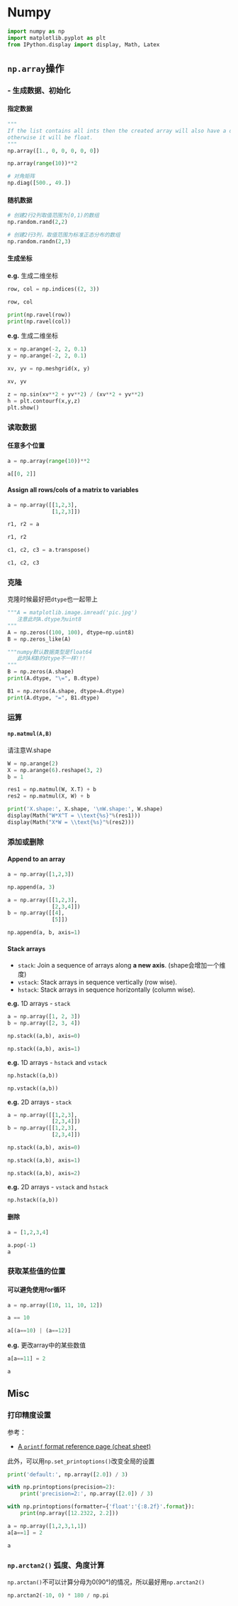 # Numpy

```python
import numpy as np
import matplotlib.pyplot as plt
from IPython.display import display, Math, Latex
```

## `np.array`操作

### - 生成数据、初始化

#### 指定数据
```python
"""
If the list contains all ints then the created array will also have a data type of int, 
otherwise it will be float.
"""
np.array([1., 0, 0, 0, 0, 0])
```

```python
np.array(range(10))**2
```

```python
# 对角矩阵
np.diag([500., 49.])
```

#### 随机数据

```python
# 创建2行2列取值范围为[0,1)的数组
np.random.rand(2,2)
```
```python
# 创建2行3列，取值范围为标准正态分布的数组
np.random.randn(2,3)
```
#### 生成坐标
**e.g.** 生成二维坐标

```python
row, col = np.indices((2, 3))

row, col
```

```python
print(np.ravel(row))
print(np.ravel(col))
```

**e.g.** 生成二维坐标

```python
x = np.arange(-2, 2, 0.1)
y = np.arange(-2, 2, 0.1)

xv, yv = np.meshgrid(x, y)

xv, yv
```

```python
z = np.sin(xv**2 + yv**2) / (xv**2 + yv**2)
h = plt.contourf(x,y,z)
plt.show()
```

### 读取数据
#### 任意多个位置

```python
a = np.array(range(10))**2

a[[0, 2]]
```

#### Assign all rows/cols of a matrix to variables

```python
a = np.array([[1,2,3],
              [1,2,3]])
```

```python
r1, r2 = a

r1, r2
```

```python
c1, c2, c3 = a.transpose()

c1, c2, c3
```

### 克隆
克隆时候最好把`dtype`也一起带上

```python
"""A = matplotlib.image.imread('pic.jpg')
   注意此时A.dtype为uint8
"""
A = np.zeros((100, 100), dtype=np.uint8)
B = np.zeros_like(A)

"""numpy默认数据类型是float64
   此时A和B的dtype不一样!!!
"""
B = np.zeros(A.shape)
print(A.dtype, "\=", B.dtype)

B1 = np.zeros(A.shape, dtype=A.dtype)
print(A.dtype, "=", B1.dtype)
```





### 运算
#### `np.matmul(A,B)`
请注意W.shape
```python
W = np.arange(2)
X = np.arange(6).reshape(3, 2)
b = 1

res1 = np.matmul(W, X.T) + b
res2 = np.matmul(X, W) + b

print('X.shape:', X.shape, '\nW.shape:', W.shape)
display(Math("W*X^T = \\text{%s}"%(res1)))
display(Math("X*W = \\text{%s}"%(res2)))
```

### 添加或删除


#### Append to an array
```python
a = np.array([1,2,3])

np.append(a, 3)
```

```python
a = np.array([[1,2,3],
              [2,3,4]])
b = np.array([[4],
              [5]])

np.append(a, b, axis=1)
```

#### Stack arrays
- `stack`: Join a sequence of arrays along **a new axis**. (shape会增加一个维度)
- `vstack`: Stack arrays in sequence vertically (row wise).
- `hstack`: Stack arrays in sequence horizontally (column wise).

**e.g.** 1D arrays - `stack`

```python
a = np.array([1, 2, 3])
b = np.array([2, 3, 4])
```

```python
np.stack((a,b), axis=0)
```

```python
np.stack((a,b), axis=1)
```

**e.g.** 1D arrays - `hstack` and `vstack`

```python
np.hstack((a,b))
```

```python
np.vstack((a,b))
```

**e.g.** 2D arrays - `stack`

```python
a = np.array([[1,2,3],
              [2,3,4]])
b = np.array([[1,2,3],
              [2,3,4]])
```

```python
np.stack((a,b), axis=0)
```

```python
np.stack((a,b), axis=1)
```

```python
np.stack((a,b), axis=2)
```

**e.g.** 2D arrays - `vstack` and `hstack`

```python
np.hstack((a,b))
```

#### 删除
```python
a = [1,2,3,4]

a.pop(-1)
a
```

### 获取某些值的位置
#### 可以避免使用for循环
```python
a = np.array([10, 11, 10, 12])
```

```python
a == 10
```

```python
a[(a==10) | (a==12)]
```

**e.g.** 更改array中的某些数值

```python
a[a==11] = 2

a
```

## Misc

### 打印精度设置
参考：
- [A `printf` format reference page (cheat sheet)](https://alvinalexander.com/programming/printf-format-cheat-sheet/)

此外，可以用`np.set_printoptions()`改变全局的设置
```python
print('default:', np.array([2.0]) / 3)

with np.printoptions(precision=2):
    print('precision=2:', np.array([2.0]) / 3)
```

```python
with np.printoptions(formatter={'float':'{:8.2f}'.format}):
    print(np.array([12.2322, 2.2]))
```

```python
a = np.array([1,2,3,1,1])
a[a==1] = 2

a
```

### `np.arctan2()` 弧度、角度计算
`np.arctan()`不可以计算分母为0(90°)的情况，所以最好用`np.arctan2()`
```python
np.arctan2(-10, 0) * 180 / np.pi
```
